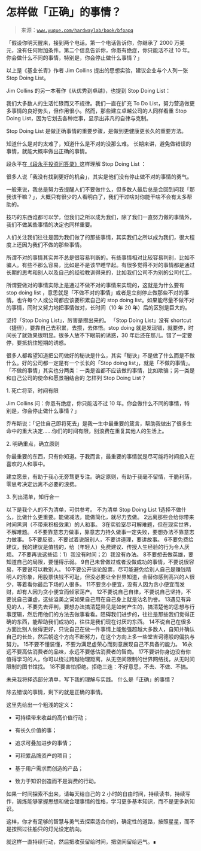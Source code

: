 # 怎样做「正确」的事情？

> 来源：[`www.yuque.com/hardwaylab/book/bfoapq`](https://www.yuque.com/hardwaylab/book/bfoapq)



「假设你明天醒来，接到两个电话。第一个电话告诉你，你继承了 2000 万美元，没有任何附加条件。第二个信息告诉你，你患有绝症，你只能活不过 10 年。你会做什么不同的事情，特别是，你会停止做什么事情？」 

以上是《基业长青》作者 Jim Collins 提出的思想实验，建议企业与个人列一张 Stop Doing List。 

Jim Collins 的另一本著作《从优秀到卓越》，也提到 Stop Doing List： <ne-quote id="ucddd49df" data-lake-id="ucddd49df">

我们大多数人的生活忙碌而又不规律。我们一直在扩充 To Do List，努力营造做更多事情的良好势头，但作用很小。然而，那些建立卓越公司的人同样看重 Stop Doing List，因为它划去各种烂事，显示出非凡的自律与克制。</ne-quote> 

Stop Doing List 是做正确事情的重要步骤，是做到更健康更长久的重要方法。 

知道什么是对的太难了，知道什么是不对的没那么难。 长期来讲，避免做错误的事情，就能大概率做出正确的事情。 

段永平在[《段永平投资问答录》](https://book.douban.com/subject/35254511/)这样理解 Stop Doing List ： <ne-quote id="u3926cba9" data-lake-id="u3926cba9">

很多人说「我没有找到更好的机会」，其实是他们没有停止做不对的事情的勇气。 

一般来说，我总是努力去提醒人们不要做什么，但多数人最后总是会回到问我「那我该干嘛？」，大概只有很少的人看明白了，我们干过啥对你能干啥不会有太多帮助的。 

技巧的东西谁都可以学，但我们之所以成为我们，除了我们一直努力做的事情外，我们不做某些事情的决定也同样重要。 

人们关注我们往往是因为我们做了的那些事情，其实我们之所以成为我们，很大程度上还因为我们不做的那些事情。 

所谓不对的事情其实并不总是很容易判断的。有些事情相对比较容易判别，比如不骗人。有些不那么容易，比如是不是该早睡早起。有很多觉得不对的事情都是通过长期的思考和别人以及自己的经验教训得来的，比如我们公司不为别的公司代工。 

所谓要做对的事情实际上是通过不做不对的事情来实现的，这就是为什么要有 stop doing list ，意思就是「不做不对的事情」或者是立刻停止做那些不对的事情。也许每个人或公司都应该要积累自己的 stop doing list。如果能尽量不做不对的事情，同时又努力地把事情做对，长时间（10 年 20 年）后的区别是巨大的。 

坚持「Stop Doing List」，厉害是攒出来的。 「Stop Doing List」没有 shortcut（捷径），要靠自己去积累，去攒，去体悟。stop doing 就是发现错，就要停，时间长了就效果很明显。很多人放不下眼前的诱惑，30 年后还在那儿。错了一定要停，要抵抗住短期的诱惑。 

很多人都希望知道把公司做好的秘诀是什么，其实「秘诀」不是做了什么而是不做什么。好的公司都一定是有一个长长的「Stop doing list」，就是「不做的事情」。「不做的事情」其实也分两类：一类是谁都不应该做的事情，比如欺骗；另一类是和自己公司的使命和愿景相结合的</ne-quote> <ne-h2 id="WJpg8" data-lake-id="WJpg8"><ne-heading-ext><ne-heading-anchor></ne-heading-anchor><ne-heading-fold></ne-heading-fold></ne-heading-ext><ne-heading-content>怎样列 Stop Doing List？</ne-heading-content></ne-h2> 

1\. 死亡将至，时间有限 

Jim Collins 问：你患有绝症，你只能活不过 10 年。你会做什么不同的事情，特别是，你会停止做什么事情？」 

乔布斯说：「记住自己即将死去」是我一生中最重要的箴言，帮助我做出了很多生命中的重大决定……你们的时间有限，别浪费在重复其他人的生活上。 

2\. 明确重点，确立原则 

你最重要的东西，只有你知道。于我而言，最重要的事情就是尽可能将时间投入在喜欢的人和事中。 

建立愿景，有助于我心无旁骛更专注。确定原则，有助于我毫不留情，干脆利落，零思考决定远离不必要的浪费。 

3\. 列出清单，知行合一 

以下是我个人的不为清单，可供参考。 <ne-h3 id="ZBb9z" data-lake-id="ZBb9z"><ne-heading-ext><ne-heading-anchor></ne-heading-anchor><ne-heading-fold></ne-heading-fold></ne-heading-ext><ne-heading-content>不为清单 Stop Doing List</ne-heading-content></ne-h3> <ne-oli><ne-oli-i>1</ne-oli-i><ne-oli-c class="ne-oli-content" id="c59d5eeec320ca397bcd2def9dfbbc46" data-lake-id="c59d5eeec320ca397bcd2def9dfbbc46">选择不做什么，比做什么更重要。能做减法，能做简化，就尽力去做。</ne-oli-c></ne-oli> <ne-oli><ne-oli-i>2</ne-oli-i><ne-oli-c class="ne-oli-content" id="cafbde4c8a823f59c47d4c5240eaea04" data-lake-id="cafbde4c8a823f59c47d4c5240eaea04">远离那些会给你带来时间黑洞（不带来积极效果）的人和事。</ne-oli-c></ne-oli> <ne-oli><ne-oli-i>3</ne-oli-i><ne-oli-c class="ne-oli-content" id="f2c0c58d01b95dff2d418f2f268b5875" data-lake-id="f2c0c58d01b95dff2d418f2f268b5875">在实验室尽可解难题，但在现实世界，不解难题。</ne-oli-c></ne-oli> <ne-oli><ne-oli-i>4</ne-oli-i><ne-oli-c class="ne-oli-content" id="5019ff122831033514ae7a3efc91c6fe" data-lake-id="5019ff122831033514ae7a3efc91c6fe">不要靠意志力做事，靠意志力持久做事一定失败，要想办法不靠意志力做事。</ne-oli-c></ne-oli> <ne-oli><ne-oli-i>5</ne-oli-i><ne-oli-c class="ne-oli-content" id="d03a1ec41ed085663978489d8ac37679" data-lake-id="d03a1ec41ed085663978489d8ac37679">不要反驳，不要试着说服别人，不要讲道理，要讲故事。</ne-oli-c></ne-oli> <ne-oli><ne-oli-i>6</ne-oli-i><ne-oli-c class="ne-oli-content" id="27376b5b179ce42c6687528e71483978" data-lake-id="27376b5b179ce42c6687528e71483978">不要免费给建议，我的建议是值钱的，给（年轻人）免费建议、传授人生经验的行为令人厌烦。</ne-oli-c></ne-oli> <ne-oli><ne-oli-i>7</ne-oli-i><ne-oli-c class="ne-oli-content" id="298179469e98ecf4151a1c8d9c74f245" data-lake-id="298179469e98ecf4151a1c8d9c74f245">不要再说这些话：1）我没有时间；2）我没有办法。</ne-oli-c></ne-oli> <ne-oli><ne-oli-i>8</ne-oli-i><ne-oli-c class="ne-oli-content" id="119f12c77ff5c32d83e8a7a2fa33463e" data-lake-id="119f12c77ff5c32d83e8a7a2fa33463e">不要想去做英雄，要知道自己的局限，要懂得示弱。</ne-oli-c></ne-oli> <ne-oli><ne-oli-i>9</ne-oli-i><ne-oli-c class="ne-oli-content" id="a1128a35c62474a657993936aea2bde8" data-lake-id="a1128a35c62474a657993936aea2bde8">自己未曾做过或者没做成功的事情，不要说很容易，不要说可以教别人。</ne-oli-c></ne-oli> <ne-oli><ne-oli-i>10</ne-oli-i><ne-oli-c class="ne-oli-content" id="1f38226b03330b410ee350ecc3fedb03" data-lake-id="1f38226b03330b410ee350ecc3fedb03">不要公开谈论股票，尽可能避免给别人自己是赚钱精明人的形象，用股票快钱不可耻，但没必要让全世界知道，会替你感到高兴的人很少，等着看你最后下场的人很多。</ne-oli-c></ne-oli> <ne-oli><ne-oli-i>11</ne-oli-i><ne-oli-c class="ne-oli-content" id="591f3df4cd1c98b55112b6b86472c79b" data-lake-id="591f3df4cd1c98b55112b6b86472c79b">不要贪小便宜，没有人因为贪小便宜而发财，却有人因为贪小便宜而倾家荡产。</ne-oli-c></ne-oli> <ne-oli><ne-oli-i>12</ne-oli-i><ne-oli-c class="ne-oli-content" id="7f5b8f70edf5eed7bb4ff55cc3d7544e" data-lake-id="7f5b8f70edf5eed7bb4ff55cc3d7544e">不要说自己自律，不要说自己坚持，不要说自己谦虚，这些溢美之词如果自己用在自己身上就是沽名钓誉。</ne-oli-c></ne-oli> <ne-oli><ne-oli-i>13</ne-oli-i><ne-oli-c class="ne-oli-content" id="e0fb613b95fe9f912bde4aa63d827d40" data-lake-id="e0fb613b95fe9f912bde4aa63d827d40">遇见有异见的人，不要先去评判，要想办法搞清楚异见是如何产生的，搞清楚他的思想与行事逻辑，然后用他们的方法去做事看看。阻碍我们进步的，往往是那些我们觉得正确的东西，能帮助我们成功的，往往是我们现在讨厌的东西。</ne-oli-c></ne-oli> <ne-oli><ne-oli-i>14</ne-oli-i><ne-oli-c class="ne-oli-content" id="fc91d6ca7e1acb16969ee9289582143c" data-lake-id="fc91d6ca7e1acb16969ee9289582143c">不说自己在很多方面比别人做得更好，只说自己在做一件事情上能勉强超越大多数人，自知并确认自己的长处，然后朝这个方向不断努力，在这个方向上多一些堂吉诃德般的偏执与努力。</ne-oli-c></ne-oli> <ne-oli><ne-oli-i>15</ne-oli-i><ne-oli-c class="ne-oli-content" id="4fb9a0e47921671a690d64c35716fe70" data-lake-id="4fb9a0e47921671a690d64c35716fe70">不要不懂装懂，不要为满足虚荣心而刻意展现自己不具备的能力。</ne-oli-c></ne-oli> <ne-oli><ne-oli-i>16</ne-oli-i><ne-oli-c class="ne-oli-content" id="897ba198c82ff715220b7b00c03e567b" data-lake-id="897ba198c82ff715220b7b00c03e567b">永远不要高估消费者的品味，永远不要低估消费者的智商。</ne-oli-c></ne-oli> <ne-oli><ne-oli-i>17</ne-oli-i><ne-oli-c class="ne-oli-content" id="f4860cb32ef9525910f26303a5c79925" data-lake-id="f4860cb32ef9525910f26303a5c79925">不要讲你身边没有你值得学习的人，你可以绕过跨越物理距离，从无空间限制的世界网络找，从无时间限制的图书馆找。</ne-oli-c></ne-oli> <ne-oli><ne-oli-i>18</ne-oli-i><ne-oli-c class="ne-oli-content" id="uad4e44d9" data-lake-id="uad4e44d9">不要害怕拒绝。拒绝三连：不好意思，不去、不做、不搞。</ne-oli-c></ne-oli> 

未来我将择选部分清单，写下我的理解与实践。 <ne-h2 id="m9xHa" data-lake-id="m9xHa"><ne-heading-ext><ne-heading-anchor></ne-heading-anchor><ne-heading-fold></ne-heading-fold></ne-heading-ext><ne-heading-content>什么是「正确」的事情？</ne-heading-content></ne-h2> 

除去错误的事情，剩下的就是正确的事情。 

这里先给出一个粗浅的定义： 

+   可持续带来收益的高价值行动； 

+   有长久价值的事； 

+   追求可叠加进步的事情； 

+   可积累品牌资产的项目； 

+   基于用户需求而创造的产品； 

+   致力于知识创造而不是消费的行动。 

如果一时间探索不出来，请每天给自己的 2 小时的自由时间，持续读书，持续写作，锻炼能够掌握思想和做合理事情的性格，学习更多基本知识，而不是更多新知识。 

这样，你才有足够的智慧与勇气去探索适合你的，确定性的道路，按照星星，而不是按照过往船只的灯光设定航向。 

就这样一直持续行动，然后把收获留给时间，把空间留给运气。∎